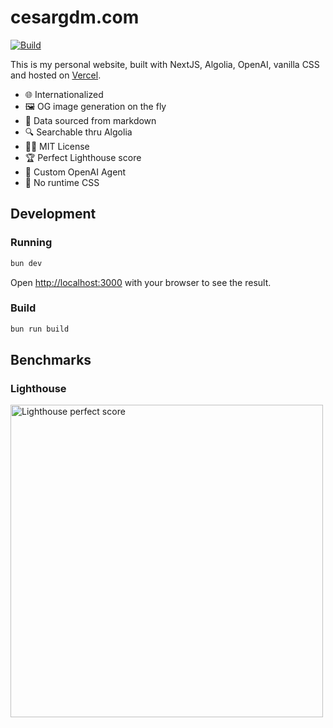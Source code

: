 # cesargdm.com

[![Build](https://github.com/cesargdm/cesargdm.com/actions/workflows/integration.yml/badge.svg)](https://github.com/cesargdm/cesargdm.com/actions/workflows/integration.yml)

This is my personal website, built with NextJS, Algolia, OpenAI, vanilla CSS and hosted on [Vercel](https://vercel.com).

- 🌐 Internationalized
- 🖼️ OG image generation on the fly
- 📃 Data sourced from markdown
- 🔍 Searchable thru Algolia
- 🧑‍⚖️ MIT License
- 🏆 Perfect Lighthouse score
- 🤖 Custom OpenAI Agent
- 💅 No runtime CSS

## Development

### Running

```bash
bun dev
```

Open [http://localhost:3000](http://localhost:3000) with your browser to see the result.

### Build

```bash
bun run build
```

## Benchmarks

### Lighthouse

<img width="500" alt="Lighthouse perfect score" src="https://github.com/user-attachments/assets/fd092b41-5ea2-4a9a-92c5-6803a2c4ebcf">
